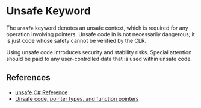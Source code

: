 # Unsafe Keyword

The `unsafe` keyword denotes an unsafe context, which is required for any operation involving pointers. Unsafe code in is not necessarily dangerous; it is just code whose safety cannot be verified by the CLR.

Using unsafe code introduces security and stability risks. Special attention should be paid to any user-controlled data that is used within unsafe code.

## References

* [unsafe C# Reference](https://learn.microsoft.com/en-us/dotnet/csharp/language-reference/keywords/unsafe)
* [Unsafe code, pointer types, and function pointers](https://learn.microsoft.com/en-us/dotnet/csharp/language-reference/unsafe-code)
